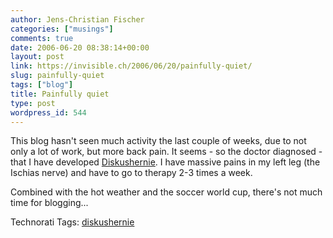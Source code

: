 ```yaml
---
author: Jens-Christian Fischer
categories: ["musings"]
comments: true
date: 2006-06-20 08:38:14+00:00
layout: post
link: https://invisible.ch/2006/06/20/painfully-quiet/
slug: painfully-quiet
tags: ["blog"]
title: Painfully quiet
type: post
wordpress_id: 544
---
```


This blog hasn't seen much activity the last couple of weeks, due to not only a lot of work, but more back pain. It seems - so the doctor diagnosed - that I have developed [Diskushernie][1]. I have massive pains in my left leg (the Ischias nerve) and have to go to therapy 2-3 times a week.

Combined with the hot weather and the soccer world cup, there's not much time for blogging...

[1]: https://de.wikipedia.org/wiki/Diskushernie


Technorati Tags: [diskushernie](https://www.technorati.com/tag/diskushernie)
